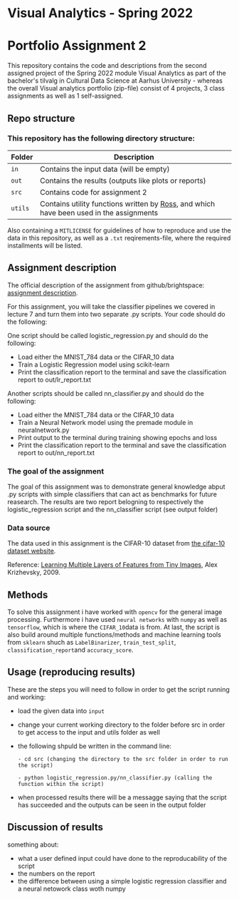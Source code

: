 # Visual Analytics - Spring 2022
# Portfolio Assignment 2

This repository contains the code and descriptions from the second assigned project of the Spring 2022 module Visual Analytics as part of the bachelor's tilvalg in Cultural Data Science at Aarhus University - whereas the overall Visual analytics portfolio (zip-file) consist of 4 projects, 3 class assignments as well as 1 self-assigned.

## Repo structure
### This repository has the following directory structure:

| **Folder** | **Description** |
| ----------- | ----------- |
| ```in``` | Contains the input data (will be empty) |
| ```out``` | Contains the results (outputs like plots or reports)  |
| ```src``` | Contains code for assignment 2 |
| ```utils``` | Contains utility functions written by [Ross](https://pure.au.dk/portal/en/persons/ross-deans-kristensenmclachlan(29ad140e-0785-4e07-bdc1-8af12f15856c).html), and which have been used in the assignments |

Also containing a ```MITLICENSE``` for guidelines of how to reproduce and use the data in this repository, as well as a ```.txt``` reqirements-file, where the required installments will be listed.


## Assignment description
The official description of the assignment from github/brightspace: [assignment description](https://github.com/CDS-AU-DK/cds-visual/blob/main/assignments/assignment2.md).

For this assignment, you will take the classifier pipelines we covered in lecture 7 and turn them into two separate .py scripts. Your code should do the following:

One script should be called logistic_regression.py and should do the following:
- Load either the MNIST_784 data or the CIFAR_10 data
- Train a Logistic Regression model using scikit-learn
- Print the classification report to the terminal and save the classification report to out/lr_report.txt

Another scripts should be called nn_classifier.py and should do the following:
- Load either the MNIST_784 data or the CIFAR_10 data
- Train a Neural Network model using the premade module in neuralnetwork.py
- Print output to the terminal during training showing epochs and loss
- Print the classification report to the terminal and save the classification report to out/nn_report.txt

### The goal of the assignment 
The goal of this assignment was to demonstrate general knowledge abput .py scripts with simple classifiers that can act as benchmarks for future reasearch. 
The results are two report belogning to respectively the logistic_regression script and the nn_classifier script (see output folder)


### Data source
The data used in this assignment is the CIFAR-10 dataset from [the cifar-10 dataset website](https://www.cs.toronto.edu/~kriz/cifar.html). 

Reference: [Learning Multiple Layers of Features from Tiny Images](https://www.cs.toronto.edu/~kriz/learning-features-2009-TR.pdf), Alex Krizhevsky, 2009.

## Methods
To solve this assignment i have worked with ```opencv``` for the general image processing. Furthermore i have used ```neural networks``` with ```numpy``` as well as ```tensorflow```, which is where the ```CIFAR_10```data is from. At last, the script is also build around multiple functions/methods and machine learning tools from ```sklearn``` shuch as ```LabelBinarizer```, ```train_test_split```, ```classification_report```and ```accuracy_score```.

## Usage (reproducing results)
These are the steps you will need to follow in order to get the script running and working:
- load the given data into ```input```
- change your current working directory to the folder before src in order to get access to the input and utils folder as well 
- the following shpuld be written in the command line:

      - cd src (changing the directory to the src folder in order to run the script)
      
      - python logistic_regression.py/nn_classifier.py (calling the function within the script)
      
- when processed results there will be a messagge saying that the script has succeeded and the outputs can be seen in the output folder 



## Discussion of results
something about:
- what a user defined input could have done to the reproducability of the script 
- the numbers on the report
- the difference between using a simple logistic regression classifier and a neural netowork class woth numpy 
